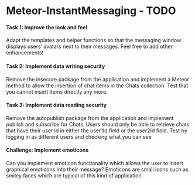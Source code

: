 # Meteor-InstantMessaging - TODO

#### Task 1: Improve the look and feel

Adapt the templates and helper functions so that the messaging window displays users’ avatars next to their messages. Feel free to add other enhancements!

#### Task 2: Implement data writing security

Remove the insecure package from the application and implement a Meteor method to allow the insertion of chat items in the Chats collection. Test that you cannot insert items directly any more.

#### Task 3: Implement data reading security

Remove the autopublish package from the application and implement publish and subscribe for Chats. Users should only be able to retrieve chats that have their user id in either the user1Id field or the user2Id field. Test by logging in as different users and checking what you can see

#### Challenge: Implement emoticons

Can you implement emoticon functionality which allows the user to insert graphical emoticons into their message? Emoticons are small icons such as smiley faces which are typical of this kind of application.
